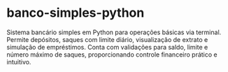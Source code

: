 # banco-simples-python
Sistema bancário simples em Python para operações básicas via terminal. Permite depósitos, saques com limite diário, visualização de extrato e simulação de empréstimos. Conta com validações para saldo, limite e número máximo de saques, proporcionando controle financeiro prático e intuitivo.
